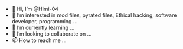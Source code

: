 - 👋 Hi, I’m @Himi-04
- 👀 I’m interested in mod files, pyrated files, Ethical hacking, software developer, programming ...
- 🌱 I’m currently learning ...
- 💞️ I’m looking to collaborate on ...
- 📫 How to reach me ...

<!---
Himi-04/Himi-04 is a ✨ special ✨ repository because its `README.md` (this file) appears on your GitHub profile.
You can click the Preview link to take a look at your changes.
--->
